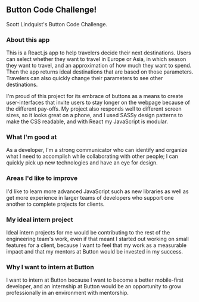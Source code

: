 ## Button Code Challenge!
Scott Lindquist's Button Code Challenge.

### About this app

This is a React.js app to help travelers decide their next destinations. Users can
select whether they want to travel in Europe or Asia, in which season they want to travel, and an approximation of how much they want to spend. Then the app returns ideal destinations that are based on those parameters. Travelers can also quickly change their parameters to see other destinations.

I'm proud of this project for its embrace of buttons as a means to create user-interfaces that invite users to stay longer on the webpage because of the different pay-offs. My project also responds well to different screen sizes, so it looks great on a phone, and I used SASSy design patterns to make the CSS readable, and with React my JavaScript is modular.

### What I'm good at

As a developer, I'm a strong communicator who can identify and organize what I need to accomplish while collaborating with other people; I can quickly pick up new technologies and have an eye for design.  

### Areas I'd like to improve

I'd like to learn more advanced JavaScript such as new libraries as well as get more experience in larger teams of developers who support one another to complete projects for clients.

### My ideal intern project

Ideal intern projects for me would be contributing to the rest of the engineering
team's work, even if that meant I started out working on small features for a client, because I want to feel that my work as a measurable impact and that my mentors at Button would be invested in my success. 

### Why I want to intern at Button

I want to intern at Button because I want to become a better mobile-first developer, and an internship at Button would be an opportunity to grow professionally in an environment with mentorship.  
